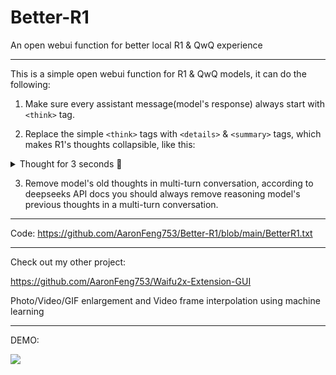 # Better-R1
An open webui function for better local R1 & QwQ experience

---

This is a simple open webui function for R1 & QwQ models, it can do the following:

1. Make sure every assistant message(model's response) always start with `<think>` tag.

2. Replace the simple `<think>` tags with `<details>` & `<summary>` tags, which makes R1's thoughts collapsible, like this:

<details>
<summary>Thought for 3 seconds 💭</summary>
Emmm.. LASAGNA...
</details>

3. Remove model's old thoughts in multi-turn conversation, according to deepseeks API docs you should always remove reasoning model's previous thoughts in a multi-turn conversation.

---

Code: https://github.com/AaronFeng753/Better-R1/blob/main/BetterR1.txt

---

Check out my other project: 

https://github.com/AaronFeng753/Waifu2x-Extension-GUI

Photo/Video/GIF enlargement and Video frame interpolation using machine learning

---

DEMO:

![](https://github.com/AaronFeng753/Better-R1/blob/main/DEMO.gif?raw=true)
